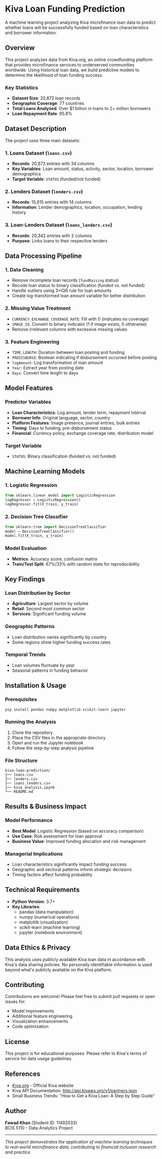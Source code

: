 # Kiva Loan Funding Prediction

A machine learning project analyzing Kiva microfinance loan data to predict whether loans will be successfully funded based on loan characteristics and borrower information.

## Overview

This project analyzes data from Kiva.org, an online crowdfunding platform that provides microfinance services to underserved communities worldwide. Using historical loan data, we build predictive models to determine the likelihood of loan funding success.

### Key Statistics
- **Dataset Size**: 20,872 loan records
- **Geographic Coverage**: 77 countries
- **Total Loans Analyzed**: Over $1 billion in loans to 2+ million borrowers
- **Loan Repayment Rate**: 95.8%

## Dataset Description

The project uses three main datasets:

### 1. Loans Dataset (`loans.csv`)
- **Records**: 20,872 entries with 34 columns
- **Key Variables**: Loan amount, status, activity, sector, location, borrower demographics
- **Target Variable**: `STATUS` (funded/not funded)

### 2. Lenders Dataset (`lenders.csv`)
- **Records**: 15,615 entries with 14 columns
- **Information**: Lender demographics, location, occupation, lending history

### 3. Loan-Lenders Dataset (`loans_lenders.csv`)
- **Records**: 20,342 entries with 2 columns
- **Purpose**: Links loans to their respective lenders

## Data Processing Pipeline

### 1. Data Cleaning
- Remove incomplete loan records (`fundRaising` status)
- Recode loan status to binary classification (funded vs. not funded)
- Handle outliers using 3×IQR rule for loan amounts
- Create log-transformed loan amount variable for better distribution

### 2. Missing Value Treatment
- `CURRENCY_EXCHANGE_COVERAGE_RATE`: Fill with 0 (indicates no coverage)
- `IMAGE_ID`: Convert to binary indicator (1 if image exists, 0 otherwise)
- Remove irrelevant columns with excessive missing values

### 3. Feature Engineering
- `TIME_LENGTH`: Duration between loan posting and funding
- `PREDISBURSE`: Boolean indicating if disbursement occurred before posting
- `logAmount`: Log transformation of loan amount
- `Year`: Extract year from posting date
- `Days`: Convert time length to days

## Model Features

### Predictor Variables
- **Loan Characteristics**: Log amount, lender term, repayment interval
- **Borrower Info**: Original language, sector, country
- **Platform Features**: Image presence, journal entries, bulk entries
- **Timing**: Days to funding, pre-disbursement status
- **Financial**: Currency policy, exchange coverage rate, distribution model

### Target Variable
- `STATUS`: Binary classification (funded vs. not funded)

## Machine Learning Models

### 1. Logistic Regression
```python
from sklearn.linear_model import LogisticRegression
logRegressor = LogisticRegression()
logRegressor.fit(X_train, y_train)
```

### 2. Decision Tree Classifier
```python
from sklearn.tree import DecisionTreeClassifier
model = DecisionTreeClassifier()
model.fit(X_train, y_train)
```

### Model Evaluation
- **Metrics**: Accuracy score, confusion matrix
- **Train/Test Split**: 67%/33% with random state for reproducibility

## Key Findings

### Loan Distribution by Sector
- **Agriculture**: Largest sector by volume
- **Retail**: Second most common sector
- **Services**: Significant funding volume

### Geographic Patterns
- Loan distribution varies significantly by country
- Some regions show higher funding success rates

### Temporal Trends
- Loan volumes fluctuate by year
- Seasonal patterns in funding behavior

## Installation & Usage

### Prerequisites
```bash
pip install pandas numpy matplotlib scikit-learn jupyter
```

### Running the Analysis
1. Clone the repository
2. Place the CSV files in the appropriate directory
3. Open and run the Jupyter notebook
4. Follow the step-by-step analysis pipeline

### File Structure
```
kiva-loan-prediction/
├── loans.csv
├── lenders.csv
├── loans_lenders.csv
├── kiva_analysis.ipynb
└── README.md
```

## Results & Business Impact

### Model Performance
- **Best Model**: Logistic Regression (based on accuracy comparison)
- **Use Case**: Risk assessment for loan approval
- **Business Value**: Improved funding allocation and risk management

### Managerial Implications
- Loan characteristics significantly impact funding success
- Geographic and sectoral patterns inform strategic decisions
- Timing factors affect funding probability

## Technical Requirements

- **Python Version**: 3.7+
- **Key Libraries**:
  - pandas (data manipulation)
  - numpy (numerical operations)
  - matplotlib (visualization)
  - scikit-learn (machine learning)
  - jupyter (notebook environment)

## Data Ethics & Privacy

This analysis uses publicly available Kiva loan data in accordance with Kiva's data sharing policies. No personally identifiable information is used beyond what's publicly available on the Kiva platform.

## Contributing

Contributions are welcome! Please feel free to submit pull requests or open issues for:
- Model improvements
- Additional feature engineering
- Visualization enhancements
- Code optimization

## License

This project is for educational purposes. Please refer to Kiva's terms of service for data usage guidelines.

## References

- [Kiva.org](https://www.kiva.org) - Official Kiva website
- Kiva API Documentation: http://api.kivaws.org/v1/partners.json
- Small Business Trends: "How to Get a Kiva Loan: A Step by Step Guide"

## Author

**Fawad Khan** (Student ID: 11492033)  
BCIS 5110 - Data Analytics Project

---

*This project demonstrates the application of machine learning techniques to real-world microfinance data, contributing to financial inclusion research and practice.*